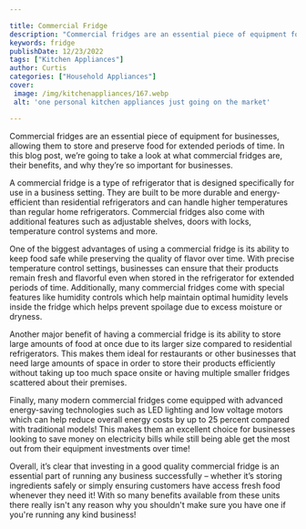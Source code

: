 ```yaml
---

title: Commercial Fridge
description: "Commercial fridges are an essential piece of equipment for businesses, allowing them to store and preserve food for extended perio...keep going and find out"
keywords: fridge
publishDate: 12/23/2022
tags: ["Kitchen Appliances"]
author: Curtis
categories: ["Household Appliances"]
cover: 
 image: /img/kitchenappliances/167.webp
 alt: 'one personal kitchen appliances just going on the market'

---
```


Commercial fridges are an essential piece of equipment for businesses, allowing them to store and preserve food for extended periods of time. In this blog post, we’re going to take a look at what commercial fridges are, their benefits, and why they’re so important for businesses. 

A commercial fridge is a type of refrigerator that is designed specifically for use in a business setting. They are built to be more durable and energy-efficient than residential refrigerators and can handle higher temperatures than regular home refrigerators. Commercial fridges also come with additional features such as adjustable shelves, doors with locks, temperature control systems and more. 

One of the biggest advantages of using a commercial fridge is its ability to keep food safe while preserving the quality of flavor over time. With precise temperature control settings, businesses can ensure that their products remain fresh and flavorful even when stored in the refrigerator for extended periods of time. Additionally, many commercial fridges come with special features like humidity controls which help maintain optimal humidity levels inside the fridge which helps prevent spoilage due to excess moisture or dryness. 

Another major benefit of having a commercial fridge is its ability to store large amounts of food at once due to its larger size compared to residential refrigerators. This makes them ideal for restaurants or other businesses that need large amounts of space in order to store their products efficiently without taking up too much space onsite or having multiple smaller fridges scattered about their premises. 

Finally, many modern commercial fridges come equipped with advanced energy-saving technologies such as LED lighting and low voltage motors which can help reduce overall energy costs by up to 25 percent compared with traditional models! This makes them an excellent choice for businesses looking to save money on electricity bills while still being able get the most out from their equipment investments over time! 

Overall, it’s clear that investing in a good quality commercial fridge is an essential part of running any business successfully – whether it’s storing ingredients safely or simply ensuring customers have access fresh food whenever they need it! With so many benefits available from these units there really isn't any reason why you shouldn't make sure you have one if you're running any kind business!
